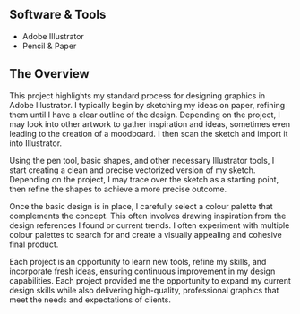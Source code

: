 ## Software & Tools
- Adobe Illustrator 
- Pencil & Paper

## The Overview 
This project highlights my standard process for designing graphics in Adobe Illustrator. I typically begin by sketching my ideas on paper, refining them until I have a clear outline of the design. Depending on the project, I may look into other artwork to gather inspiration and ideas, sometimes even leading to the creation of a moodboard. I then scan the sketch and import it into Illustrator.

Using the pen tool, basic shapes, and other necessary Illustrator tools, I start creating a clean and precise vectorized version of my sketch. Depending on the project, I may trace over the sketch as a starting point, then refine the shapes to achieve a more precise outcome.

Once the basic design is in place, I carefully select a colour palette that complements the concept. This often involves drawing inspiration from the design references I found or current trends. I often experiment with multiple colour palettes to search for and create a visually appealing and cohesive final product.

Each project is an opportunity to learn new tools, refine my skills, and incorporate fresh ideas, ensuring continuous improvement in my design capabilities. Each project provided me the opportunity to expand my current design skills while also delivering high-quality, professional graphics that meet the needs and expectations of clients.